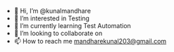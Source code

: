 - 👋 Hi, I’m @kunalmandhare
- 👀 I’m interested in Testing
- 🌱 I’m currently learning Test Automation
- 💞️ I’m looking to collaborate on 
- 📫 How to reach me mandharekunal203@gmail.com

<!---
kunalmandhare/kunalmandhare is a ✨ special ✨ repository because its `README.md` (this file) appears on your GitHub profile.
You can click the Preview link to take a look at your changes.
--->
